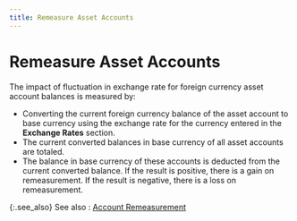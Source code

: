 ```yaml
---
title: Remeasure Asset Accounts
---
```


# Remeasure Asset Accounts


The impact of fluctuation in exchange rate for foreign currency asset  account balances is measured by:

- Converting  the current foreign currency balance of the asset account to base currency  using the exchange rate for the currency entered in the **Exchange 
 Rates** section.
- The current  converted balances in base currency of all asset accounts are totaled.
- The balance  in base currency of these accounts is deducted from the current converted  balance. If the result is positive, there is a gain on remeasurement.  If the result is negative, there is a loss on remeasurement.



{:.see_also}
See also
: [Account  Remeasurement]({{site.acc_baseurl}}/account-remeasurement/account_remeasurement_accounting.html)
